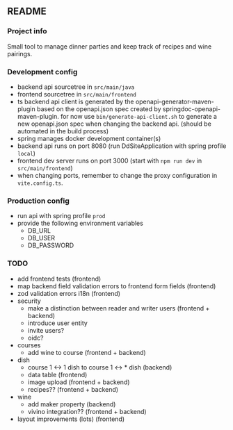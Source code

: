 ## README

### Project info

Small tool to manage dinner parties and keep track of recipes and wine pairings.

### Development config

- backend api sourcetree in `src/main/java`
- frontend sourcetree in `src/main/frontend`
- ts backend api client is generated by the openapi-generator-maven-plugin based on the openapi.json spec created by
  springdoc-openapi-maven-plugin.
  for now use `bin/generate-api-client.sh` to generate a new openapi.json spec when changing the backend api. (should be
  automated in the build process)
- spring manages docker development container(s)
- backend api runs on port 8080 (run DdSiteApplication with spring profile `local`)
- frontend dev server runs on port 3000 (start with `npm run dev` in `src/main/frontend`)
- when changing ports, remember to change the proxy configuration in `vite.config.ts`.

### Production config
- run api with spring profile `prod`
- provide the following environment variables
  - DB_URL 
  - DB_USER
  - DB_PASSWORD

### TODO

- add frontend tests (frontend)
- map backend field validation errors to frontend form fields (frontend)
- zod validation errors i18n (frontend)
- security
    - make a distinction between reader and writer users (frontend + backend)
  - introduce user entity
  - invite users?
  - oidc?
- courses
    - add wine to course (frontend + backend)
- dish
    - course 1 <-> 1 dish to course 1 <-> * dish (backend)
    - data table (frontend)
    - image upload (frontend + backend)
    - recipes?? (frontend + backend)
- wine
    - add maker property (backend)
  - vivino integration?? (frontend + backend)
- layout improvements (lots) (frontend)
